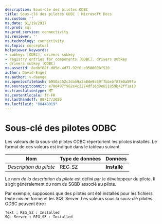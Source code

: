 ```yaml
---
description: Sous-clé des pilotes ODBC
title: Sous-clé des pilotes ODBC | Microsoft Docs
ms.custom: ''
ms.date: 01/19/2017
ms.prod: sql
ms.prod_service: connectivity
ms.reviewer: ''
ms.technology: connectivity
ms.topic: conceptual
helpviewer_keywords:
- subkeys [ODBC], drivers subkey
- registry entries for components [ODBC], drivers subkey
- drivers subkey [ODBC]
ms.assetid: 8edbf68f-d05d-4d77-92f6-e9500008f520
author: David-Engel
ms.author: v-daenge
ms.openlocfilehash: b950a352c3da69a2a8de9a89f7bbebf87e0a597a
ms.sourcegitcommit: e700497f962e4c2274df16d9e651059b42ff1a10
ms.translationtype: MT
ms.contentlocale: fr-FR
ms.lasthandoff: 08/17/2020
ms.locfileid: "88448919"
---
```

# <a name="odbc-drivers-subkey"></a>Sous-clé des pilotes ODBC
Les valeurs de la sous-clé pilotes ODBC répertorient les pilotes installés. Le format de ces valeurs est indiqué dans le tableau suivant.  
  
|Nom|Type de données|Données|  
|----------|---------------|----------|  
|*Description du pilote*|REG_SZ|**Installé**|  
  
 Le nom *de la description du pilote* est défini par le développeur du pilote. Il s’agit généralement du nom du SGBD associé au pilote.  
  
 Par exemple, supposons que des pilotes ont été installés pour les fichiers texte mis en forme et les SQL Server. Les valeurs sous la sous-clé pilotes ODBC peuvent être :  
  
```  
Text : REG_SZ : Installed  
SQL Server : REG_SZ : Installed  
```
